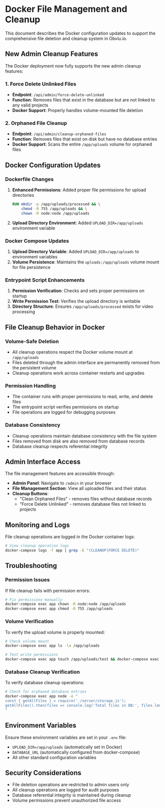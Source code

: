 # Docker File Management and Cleanup

This document describes the Docker configuration updates to support the comprehensive file deletion and cleanup system in Obviu.io.

## New Admin Cleanup Features

The Docker deployment now fully supports the new admin cleanup features:

### 1. Force Delete Unlinked Files
- **Endpoint**: `/api/admin/force-delete-unlinked`
- **Function**: Removes files that exist in the database but are not linked to any valid projects
- **Docker Support**: Properly handles volume-mounted file deletion

### 2. Orphaned File Cleanup  
- **Endpoint**: `/api/admin/cleanup-orphaned-files`
- **Function**: Removes files that exist on disk but have no database entries
- **Docker Support**: Scans the entire `/app/uploads` volume for orphaned files

## Docker Configuration Updates

### Dockerfile Changes
1. **Enhanced Permissions**: Added proper file permissions for upload directories
   ```dockerfile
   RUN mkdir -p /app/uploads/processed && \
       chmod -R 755 /app/uploads && \
       chown -R node:node /app/uploads
   ```

2. **Upload Directory Environment**: Added `UPLOAD_DIR=/app/uploads` environment variable

### Docker Compose Updates
1. **Upload Directory Variable**: Added `UPLOAD_DIR=/app/uploads` to environment variables
2. **Volume Persistence**: Maintains the `uploads:/app/uploads` volume mount for file persistence

### Entrypoint Script Enhancements
1. **Permission Verification**: Checks and sets proper permissions on startup
2. **Write Permission Test**: Verifies the upload directory is writable
3. **Directory Structure**: Ensures `/app/uploads/processed` exists for video processing

## File Cleanup Behavior in Docker

### Volume-Safe Deletion
- All cleanup operations respect the Docker volume mount at `/app/uploads`
- Files deleted through the admin interface are permanently removed from the persistent volume
- Cleanup operations work across container restarts and upgrades

### Permission Handling
- The container runs with proper permissions to read, write, and delete files
- The entrypoint script verifies permissions on startup
- File operations are logged for debugging purposes

### Database Consistency
- Cleanup operations maintain database consistency with the file system
- Files removed from disk are also removed from database records
- Database cleanup respects referential integrity

## Admin Interface Access

The file management features are accessible through:
- **Admin Panel**: Navigate to `/admin` in your browser
- **File Management Section**: View all uploaded files and their status
- **Cleanup Buttons**: 
  - "Clean Orphaned Files" - removes files without database records
  - "Force Delete Unlinked" - removes database files not linked to projects

## Monitoring and Logs

File cleanup operations are logged in the Docker container logs:
```bash
# View cleanup operation logs
docker-compose logs -f app | grep -E "(CLEANUP|FORCE DELETE)"
```

## Troubleshooting

### Permission Issues
If file cleanup fails with permission errors:
```bash
# Fix permissions manually
docker-compose exec app chown -R node:node /app/uploads
docker-compose exec app chmod -R 755 /app/uploads
```

### Volume Verification
To verify the upload volume is properly mounted:
```bash
# Check volume mount
docker-compose exec app ls -la /app/uploads

# Test write permissions
docker-compose exec app touch /app/uploads/test && docker-compose exec app rm /app/uploads/test
```

### Database Cleanup Verification
To verify database cleanup operations:
```bash
# Check for orphaned database entries
docker-compose exec app node -e "
const { getAllFiles } = require('./server/storage.js');
getAllFiles().then(files => console.log('Total files in DB:', files.length));
"
```

## Environment Variables

Ensure these environment variables are set in your `.env` file:
- `UPLOAD_DIR=/app/uploads` (automatically set in Docker)
- `DATABASE_URL` (automatically configured from docker-compose)
- All other standard configuration variables

## Security Considerations

- File deletion operations are restricted to admin users only
- All cleanup operations are logged for audit purposes
- Database referential integrity is maintained during cleanup
- Volume permissions prevent unauthorized file access